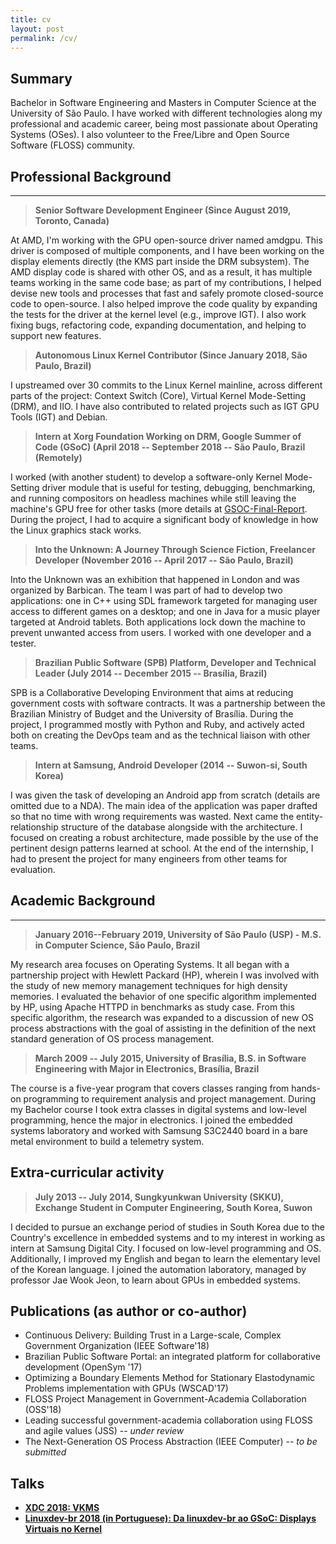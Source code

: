 ```yaml
---
title: cv
layout: post
permalink: /cv/
---
```


## Summary

Bachelor in Software Engineering and Masters in Computer Science at the
University of São Paulo. I have worked with different technologies along my
professional and academic career, being most passionate about Operating Systems
(OSes). I also volunteer to the Free/Libre and Open Source Software (FLOSS)
community.

## Professional Background
---

> **Senior Software Development Engineer (Since August 2019, Toronto, Canada)**

At AMD, I'm working with the GPU open-source driver named amdgpu. This driver
is composed of multiple components, and I have been working on the display
elements directly (the KMS part inside the DRM subsystem). The AMD display code
is shared with other OS, and as a result, it has multiple teams working in the
same code base; as part of my contributions, I helped devise new tools and
processes that fast and safely promote closed-source code to open-source. I
also helped improve the code quality by expanding the tests for the driver at
the kernel level (e.g., improve IGT). I also work fixing bugs, refactoring
code, expanding documentation, and helping to support new features.

> **Autonomous Linux Kernel Contributor (Since January 2018, São Paulo, Brazil)**

I upstreamed over 30 commits to the Linux Kernel mainline, across different
parts of the project: Context Switch (Core), Virtual Kernel Mode-Setting (DRM),
and IIO. I have also contributed to related projects such as IGT GPU Tools
(IGT) and Debian.

> **Intern at Xorg Foundation Working on DRM, Google Summer of Code (GSoC) (April 2018 -- September 2018 -- São Paulo, Brazil (Remotely)**

I worked (with another student) to develop a software-only Kernel Mode-Setting
driver module that is useful for testing, debugging, benchmarking, and running
compositors on headless machines while still leaving the machine's GPU free for
other tasks (more details at
[GSOC-Final-Report](https://siqueira.tech/report/gsoc-final-report/). During
the project, I had to acquire a significant body of knowledge in how the Linux
graphics stack works.

> **Into the Unknown: A Journey Through Science Fiction, Freelancer Developer (November 2016 -- April 2017 -- São Paulo, Brazil)**

Into the Unknown was an exhibition that happened in London and was organized by
Barbican. The team I was part of had to develop two applications: one in C++
using SDL framework targeted for managing user access to different games on a
desktop; and one in Java for a music player targeted at Android tablets. Both
applications lock down the machine to prevent unwanted access from users. I
worked with one developer and a tester.

> **Brazilian Public Software (SPB) Platform, Developer and Technical Leader (July 2014 -- December 2015 -- Brasília, Brazil)**

SPB is a Collaborative Developing Environment that aims at reducing government
costs with software contracts. It was a partnership between the Brazilian
Ministry of Budget and the University of Brasília. During the project, I
programmed mostly with Python and Ruby, and actively acted both on creating the
DevOps team and as the technical liaison with other teams.

> **Intern at Samsung, Android Developer (2014 -- Suwon-si, South Korea)**

I was given the task of developing an Android app from scratch (details are
omitted due to a NDA). The main idea of the application was paper drafted so
that no time with wrong requirements was wasted. Next came the
entity-relationship structure of the database alongside with the architecture.
I focused on creating a robust architecture, made possible by the use of the
pertinent design patterns learned at school. At the end of the internship, I
had to present the project for many engineers from other teams for evaluation.

## Academic Background
---

> **January 2016--February 2019, University of São Paulo (USP) - M.S. in Computer Science, São Paulo, Brazil**

My research area focuses on Operating Systems. It all began with a partnership
project with Hewlett Packard (HP), wherein I was involved with the study of new
memory management techniques for high density memories. I evaluated the
behavior of one specific algorithm implemented by HP, using Apache HTTPD in
benchmarks as study case.  From this specific algorithm, the research was
expanded to a discussion of new OS process abstractions with the goal of
assisting in the definition of the next standard generation of OS process
management.

> **March 2009 -- July 2015, University of Brasília, B.S. in Software Engineering with Major in Electronics, Brasília, Brazil**

The course is a five-year program that covers classes ranging from hands-on
programming to requirement analysis and project management. During my Bachelor
course I took extra classes in digital systems and low-level programming, hence
the major in electronics. I joined the embedded systems laboratory and worked
with Samsung S3C2440 board in a bare metal environment to build a telemetry
system.

## Extra-curricular activity

> **July 2013 -- July 2014, Sungkyunkwan University (SKKU), Exchange Student in Computer Engineering, South Korea, Suwon**

I decided to pursue an exchange period of studies in South Korea due to the
Country's excellence in embedded systems and to my interest in working as
intern at Samsung Digital City. I focused on low-level programming and OS.
Additionally, I improved my English and began to learn the elementary level of
the Korean language. I joined the automation laboratory, managed by professor
Jae Wook Jeon, to learn about GPUs in embedded systems.

## Publications (as author or co-author)

* Continuous Delivery: Building Trust in a Large-scale, Complex Government Organization (IEEE Software'18)
* Brazilian Public Software Portal: an integrated platform for collaborative development (OpenSym '17)
* Optimizing a Boundary Elements Method for Stationary Elastodynamic Problems implementation with GPUs (WSCAD'17)
* FLOSS Project Management in Government-Academia Collaboration (OSS'18)
* Leading successful government-academia collaboration using FLOSS and agile values (JSS) -- _under review_
* The Next-Generation OS Process Abstraction (IEEE Computer) -- _to be submitted_

## Talks

* **[XDC 2018: VKMS](https://youtu.be/ber_9vkj_-U)**
* **[Linuxdev-br 2018 (in Portuguese): Da linuxdev-br ao GSoC: Displays Virtuais no Kernel](https://youtu.be/S0hBHiiTDjA)**
